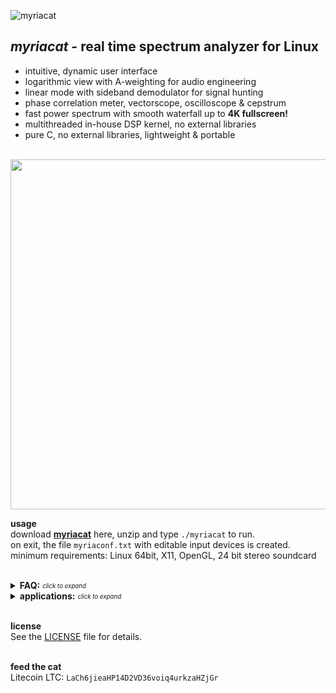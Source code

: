 ![myriacat](../main/myriacat.gif)

## ***myriacat*** - real time spectrum analyzer for Linux
- intuitive, dynamic user interface
- logarithmic view with A-weighting for audio engineering
- linear mode with sideband demodulator for signal hunting
- phase correlation meter, vectorscope, oscilloscope & cepstrum
- fast power spectrum with smooth waterfall up to **4K fullscreen!**
- multithreaded in-house DSP kernel, no external libraries
- pure C, no external libraries, lightweight & portable<br><br>

<img src="../main/block_diagram.png" width="560" />


<b>usage</b><br>
download **[myriacat](https://github.com/myriacat/myriacat/releases/latest/download/myriacat_v1.0_beta.tar.gz)** here, 
unzip and type `./myriacat` to run.<br>
on exit, the file `myriaconf.txt` with editable input devices is created.<br>
minimum requirements: Linux 64bit, X11, OpenGL, 24 bit stereo soundcard<br><br>


<details>
<summary><b>FAQ:</b> <sub><sup><i>click to expand</i></sup></sub></summary><br>

**no signals are shown when music/youtube/etc.. is played:**<br>
linux does not route the speaker-output back to programs.<br>
you need a virtual adapter, a software or a hardware loopback (cable)<br>
easiest way with pulseaudio is to install "pavucontrol" and set "monitor of built-in Audio" under recording.<br>

**only 44k1 and 48k sps are selectable**<br>
those are the supported hardware rates. to use other samplerates, use a softwaredevice like "default" (OS does resampling).<br>

**playback of a 192kHz audiofile is cutoff at 24kHz**<br>
192ksps (96kHz signal) input will be shown if a suitable HW device is selected.<br>
to monitor recorded samples, the alsa config of linux needs to be modified, as its usually capped at 48ksps (24khz).<br><br>
</details>


<details>
<summary><b>applications:</b> <sub><sup><i>click to expand</i></sup></sub></summary><br>

**logarithmic audio view:**<br>
real time monitoring, lossy compression quality analysis<br>

**linear view:**<br>
scientific data visualization of analog signals, seismic logging, biofeedback research,<br>
ELF, VLF, Schumann resonances, lightnings, whistlers, spherics, bat detector<br>
time signals, ripple control, DCF77, mains and trainpower, smartmeter, Grimeton Radio (SAQ),<br>
naval/marine/submarine communications, aviation beacons, alpha navigation<br>

**upper sideband demodulator:**<br>
select, filter, up/downconvert and listen to selected bandwidths from 270 millihertz to full 96kHz<br>

**spectrogram:**<br>
logging and averaging of data up to one year<br>

**oscilloscope**<br>
signal integrity and continuity, clipping and distortions<br>

**vectorscope**<br>
polar view of stereo image width and position<br>

**phase correlation meter**<br>
mono compatibility of the stereo signal<br>

**cepstrum:**<br>
inspection of motors and gearboxes, speaker detection<br>
</details><br>


<b>license</b><br>
See the [LICENSE](../main/LICENSE.txt) file for details.<br><br>

<b>feed the cat</b><br>
Litecoin LTC: `LaCh6jieaHP14D2VD36voiq4urkzaHZjGr`<br>
